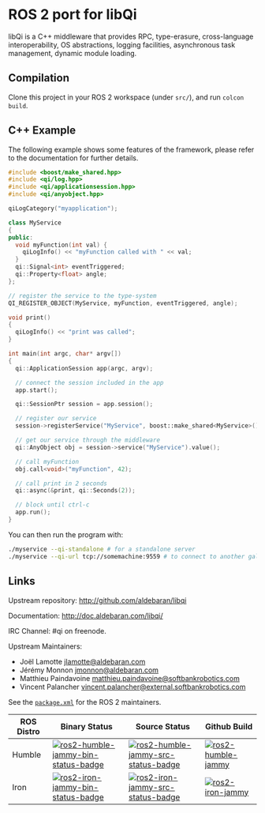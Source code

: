 # ROS 2 port for libQi

libQi is a C++ middleware that provides RPC, type-erasure,
cross-language interoperability, OS abstractions, logging facilities,
asynchronous task management, dynamic module loading.

## Compilation

Clone this project in your ROS 2 workspace (under `src/`),
and run `colcon build`.

## C++ Example

The following example shows some features of the framework, please refer to the
documentation for further details.

```cpp
#include <boost/make_shared.hpp>
#include <qi/log.hpp>
#include <qi/applicationsession.hpp>
#include <qi/anyobject.hpp>

qiLogCategory("myapplication");

class MyService
{
public:
  void myFunction(int val) {
    qiLogInfo() << "myFunction called with " << val;
  }
  qi::Signal<int> eventTriggered;
  qi::Property<float> angle;
};

// register the service to the type-system
QI_REGISTER_OBJECT(MyService, myFunction, eventTriggered, angle);

void print()
{
  qiLogInfo() << "print was called";
}

int main(int argc, char* argv[])
{
  qi::ApplicationSession app(argc, argv);

  // connect the session included in the app
  app.start();

  qi::SessionPtr session = app.session();

  // register our service
  session->registerService("MyService", boost::make_shared<MyService>());

  // get our service through the middleware
  qi::AnyObject obj = session->service("MyService").value();

  // call myFunction
  obj.call<void>("myFunction", 42);

  // call print in 2 seconds
  qi::async(&print, qi::Seconds(2));

  // block until ctrl-c
  app.run();
}
```

You can then run the program with:

```bash
./myservice --qi-standalone # for a standalone server
./myservice --qi-url tcp://somemachine:9559 # to connect to another galaxy of sessions
```

## Links

Upstream repository:
http://github.com/aldebaran/libqi

Documentation:
http://doc.aldebaran.com/libqi/

IRC Channel:
#qi on freenode.

Upstream Maintainers:

- Joël Lamotte <jlamotte@aldebaran.com>
- Jérémy Monnon <jmonnon@aldebaran.com>
- Matthieu Paindavoine <matthieu.paindavoine@softbankrobotics.com>
- Vincent Palancher <vincent.palancher@external.softbankrobotics.com>

See the [`package.xml`](package.xml) for the ROS 2 maintainers.

ROS Distro| Binary Status | Source Status | Github Build |
|-------------------|-------------------|-------------------|-------------------|
Humble | [![ros2-humble-jammy-bin-status-badge](https://build.ros2.org/job/Hbin_uJ64__naoqi_libqi__ubuntu_jammy_amd64__binary/badge/icon)](https://build.ros2.org/job/Hbin_uJ64__naoqi_libqi__ubuntu_jammy_amd64__binary) | [![ros2-humble-jammy-src-status-badge](https://build.ros2.org/job/Hsrc_uJ__naoqi_libqi__ubuntu_jammy__source/badge/icon)](https://build.ros2.org/job/Hsrc_uJ__naoqi_libqi__ubuntu_jammy__source) | [![ros2-humble-jammy](https://github.com/ros-naoqi/libqi/actions/workflows/humble_jammy.yml/badge.svg?branch=ros2)](https://github.com/ros-naoqi/libqi/actions/workflows/humble_jammy.yml)
Iron | [![ros2-iron-jammy-bin-status-badge](https://build.ros2.org/job/Ibin_uJ64__naoqi_libqi__ubuntu_jammy_amd64__binary/badge/icon)](https://build.ros2.org/job/Ibin_uJ64__naoqi_libqi__ubuntu_jammy_amd64__binary) | [![ros2-iron-jammy-src-status-badge](https://build.ros2.org/job/Isrc_uJ__naoqi_libqi__ubuntu_jammy__source/badge/icon)](https://build.ros2.org/job/Isrc_uJ__naoqi_libqi__ubuntu_jammy__source) | [![ros2-iron-jammy](https://github.com/ros-naoqi/libqi/actions/workflows/iron_jammy.yml/badge.svg?branch=ros2)](https://github.com/ros-naoqi/libqi/actions/workflows/iron_jammy.yml)
